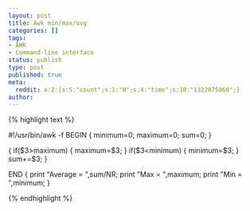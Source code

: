 ```yaml
---
layout: post
title: Awk min/max/avg
categories: []
tags:
- AWK
- Command-line interface
status: publish
type: post
published: true
meta:
  reddit: a:2:{s:5:"count";s:1:"0";s:4:"time";s:10:"1322875060";}
author: 
---
```

<div class="posterous_autopost">
<p>{% highlight text %}</p>
<p>#!/usr/bin/awk -f
BEGIN
{
 minimum=0;
 maximum=0;
 sum=0;
}</p>
<p>{
 if($3&gt;maximum)
 {
 maximum=$3;
 }
 if($3&lt;minimum)
 {
 minimum=$3;
 }
 sum+=$3;
}</p>
<p>END
{
 print &quot;Average = &quot;,sum/NR;
 print &quot;Max = &quot;,maximum;
 print &quot;Min = &quot;,minimum;
}</p>
<p>{% endhighlight %}</p>
</div>
